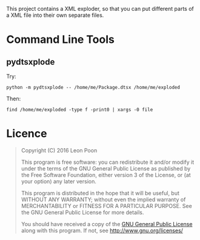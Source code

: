 This project contains a XML exploder, so that you can put different parts of a
XML file into their own separate files.

Command Line Tools
==================

pydtsxplode
-----------

Try:

    python -m pydtsxplode -- /home/me/Package.dtsx /home/me/exploded

Then:

    find /home/me/exploded -type f -print0 | xargs -0 file
    
Licence
=======

> Copyright (C) 2016 Leon Poon
> 
> This program is free software: you can redistribute it and/or modify
> it under the terms of the GNU General Public License as published by
> the Free Software Foundation, either version 3 of the License, or
> (at your option) any later version.
> 
> This program is distributed in the hope that it will be useful,
> but WITHOUT ANY WARRANTY; without even the implied warranty of
> MERCHANTABILITY or FITNESS FOR A PARTICULAR PURPOSE.  See the
> GNU General Public License for more details.
> 
> You should have received a copy of the [GNU General Public License](LICENSE)
> along with this program.  If not, see <http://www.gnu.org/licenses/>
